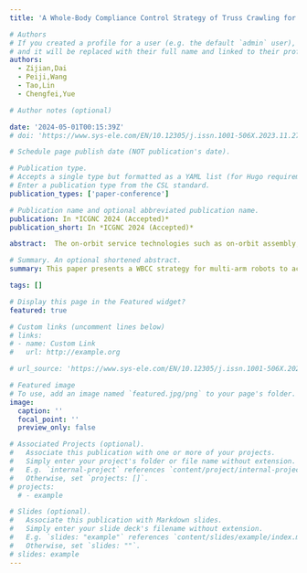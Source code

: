 ```yaml
---
title: 'A Whole-Body Compliance Control Strategy of Truss Crawling for Multi-Arm Space Robots'

# Authors
# If you created a profile for a user (e.g. the default `admin` user), write the username (folder name) here
# and it will be replaced with their full name and linked to their profile.
authors:
  - Zijian,Dai
  - Peiji,Wang
  - Tao,Lin
  - Chengfei,Yue

# Author notes (optional)

date: '2024-05-01T00:15:39Z'
# doi: 'https://www.sys-ele.com/EN/10.12305/j.issn.1001-506X.2023.11.27'

# Schedule page publish date (NOT publication's date).

# Publication type.
# Accepts a single type but formatted as a YAML list (for Hugo requirements).
# Enter a publication type from the CSL standard.
publication_types: ['paper-conference']

# Publication name and optional abbreviated publication name.
publication: In *ICGNC 2024 (Accepted)*
publication_short: In *ICGNC 2024 (Accepted)*

abstract:  The on-orbit service technologies such as on-orbit assembly, inspection and maintenance of large spacecraft have become significant development direction in the future. Multi-arm space robots, capable of high-risk and high-load tasks, can move on the space truss and complete on-orbit assembly and maintenance tasks. These robots have broad application prospects in on-orbit services, where their precise and stable movement capabilities are crucial for mission success. However, during contact motion and closed-loop motion, the lack of compliance in multiarm space robots may result in excessive force or torque on the target, potentially damaging the robot itself or the spacecraft equipment. Therefore, we propose a whole-body compliance control strategy (WBCC) for the motion of multi-arm space robots to reduce the risks of space truss crawling. The WBCC includes a unified compliance model consisting of a cartesian compliance model for the ends and a virtual spring model of the floating base. We use the MPC method to optimize the contact force of the effector to solve contact stability problem caused by the interaction between the robot and the rigid truss. Also, we embed it in the WBCC to ensure the motion stability during crawling. Finally, we verify the control strategy in Isaac Sim, and the simulation results indicate that the strategy can achieve compliance control for multi-arm robots during space truss crawling.

# Summary. An optional shortened abstract.
summary: This paper presents a WBCC strategy for multi-arm robots to achieve compliant crawling on space trusses.

tags: []

# Display this page in the Featured widget?
featured: true

# Custom links (uncomment lines below)
# links:
# - name: Custom Link
#   url: http://example.org

# url_source: 'https://www.sys-ele.com/EN/10.12305/j.issn.1001-506X.2023.11.27'

# Featured image
# To use, add an image named `featured.jpg/png` to your page's folder.
image:
  caption: ''
  focal_point: ''
  preview_only: false

# Associated Projects (optional).
#   Associate this publication with one or more of your projects.
#   Simply enter your project's folder or file name without extension.
#   E.g. `internal-project` references `content/project/internal-project/index.md`.
#   Otherwise, set `projects: []`.
# projects:
  # - example

# Slides (optional).
#   Associate this publication with Markdown slides.
#   Simply enter your slide deck's filename without extension.
#   E.g. `slides: "example"` references `content/slides/example/index.md`.
#   Otherwise, set `slides: ""`.
# slides: example
---
```

